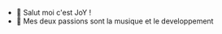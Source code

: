 - 👋 Salut moi c'est JoY !
- 👀 Mes deux passions sont la musique et le developpement

<!---
JoYoff/JoYoff is a ✨ special ✨ repository because its `README.md` (this file) appears on your GitHub profile.
You can click the Preview link to take a look at your changes.
--->
